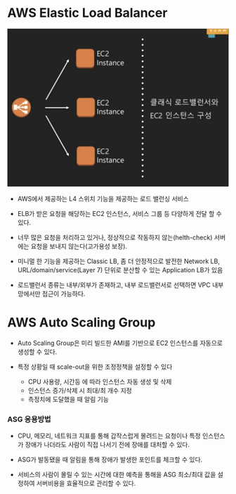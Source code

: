 # AWS Elastic Load Balancer

![ELB](./img/elb.png)

- AWS에서 제공하는 L4 스위치 기능을 제공하는 로드 밸런싱 서비스

- ELB가 받은 요청을 해당하는 EC2 인스턴스, 서비스 그룹 등 다양하게 전달 할 수 있다.

- 너무 많은 요청을 처리하고 있거나, 정상적으로 작동하지 않는(helth-check) 서버에는 요청을 보내지 않는다(고가용성 보장).

- 미니멀 한 기능을 제공하는 Classic LB, 좀 더 안정적으로 발전한 Network LB, URL/domain/service(Layer 7) 단위로 분산할 수 있는 Application LB가 있음


- 로드밸런서 종류는 내부/외부가 존재하고, 내부 로드밸런서로 선택하면 VPC 내부망에서만 접근이 가능하다.


# AWS Auto Scaling Group

- Auto Scaling Group은 미리 빌드한 AMI를 기반으로 EC2 인스턴스를 자동으로 생성할 수 있다.

- 특정 상황일 때 scale-out을 위한 조정정책을 설정할 수 있다
    + CPU 사용량, 시간등 에 따라 인스턴스 자동 생성 및 삭제
    + 인스턴스 증가/삭제 시 최대/최 개수 지정
    + 측정치에 도달했을 때 알림 기능


### ASG 응용방법

- CPU, 메모리, 네트워크 지표를 통해 갑작스럽게 몰려드는 요청이나 특정 인스턴스가 장애가 나더라도 사람이 직접 나서기 전에 장애를 대처할 수 있다.

- ASG가 발동됐을 때 알림을 통해 장애가 발생한 포인트를 체크할 수 있다.
 
- 서비스의 사람이 몰릴 수 있는 시간에 대한 예측을 통해을 ASG 최소/최대 값을 설정하여 서버비용을 효율적으로 관리할 수 있다.




